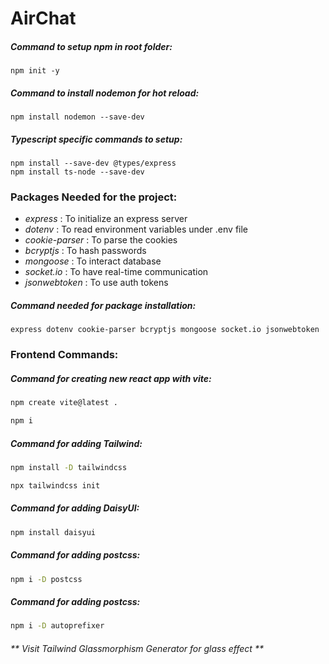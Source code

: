 # AirChat

##### *Command to setup npm in root folder:*

    npm init -y

##### *Command to install nodemon for hot reload:*

    npm install nodemon --save-dev

##### *Typescript specific commands to setup:*

    npm install --save-dev @types/express
    npm install ts-node --save-dev


<h3>Packages Needed for the project:</h3>
    <ul>
        <li><i>express</i> : To initialize an express server</li>
        <li><i>dotenv</i> : To read environment variables under .env file</li> 
        <li><i>cookie-parser</i> : To parse the cookies</li> 
        <li><i>bcryptjs</i> : To hash passwords</li> 
        <li><i>mongoose</i> : To interact database</li> 
        <li><i>socket.io</i> : To have real-time communication</li> 
        <li><i>jsonwebtoken</i> : To use auth tokens</li>
    </ul>

<h5><i>Command needed for package installation:</i></h5>

    express dotenv cookie-parser bcryptjs mongoose socket.io jsonwebtoken


<h3>Frontend Commands:</h3>

<h5><i>Command for creating new react app with vite:</i></h5>

```bash
npm create vite@latest .
```
```bash
npm i
```

<h5><i>Command for adding Tailwind:</i></h5>

```bash
npm install -D tailwindcss  
```
```bash
npx tailwindcss init
```

<h5><i>Command for adding DaisyUI:</i></h5>

```bash
npm install daisyui   
```

<h5><i>Command for adding postcss:</i></h5>

```bash
npm i -D postcss    
```

<h5><i>Command for adding postcss:</i></h5>

```bash
npm i -D autoprefixer     
```

###### ** Visit Tailwind Glassmorphism Generator for glass effect **